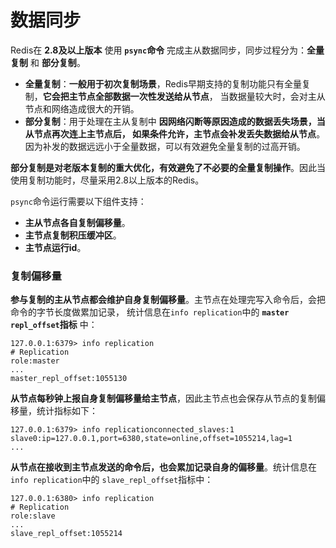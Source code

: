 数据同步
====================================================================
Redis在 **2.8及以上版本** 使用 **`psync`命令** 完成主从数据同步，同步过程分为：**全量复制** 和 **部分复制**。
+ **全量复制**：**一般用于初次复制场景**，Redis早期支持的复制功能只有全量复制，**它会把主节点全部数据一次性发送给从节点**，
当数据量较大时，会对主从节点和网络造成很大的开销。
+ **部分复制**：用于处理在主从复制中 **因网络闪断等原因造成的数据丢失场景，当从节点再次连上主节点后，
如果条件允许，主节点会补发丢失数据给从节点**。因为补发的数据远远小于全量数据，可以有效避免全量复制的过高开销。

**部分复制是对老版本复制的重大优化，有效避免了不必要的全量复制操作**。因此当使用复制功能时，尽量采用2.8以上版本的Redis。

`psync`命令运行需要以下组件支持：
+ **主从节点各自复制偏移量**。
+ **主节点复制积压缓冲区**。
+ **主节点运行id**。

### 复制偏移量
**参与复制的主从节点都会维护自身复制偏移量**。主节点在处理完写入命令后，会把命令的字节长度做累加记录，
统计信息在`info replication`中的 **`master repl_offset`指标** 中：
```
127.0.0.1:6379> info replication
# Replication
role:master
...
master_repl_offset:1055130
```
**从节点每秒钟上报自身复制偏移量给主节点**，因此主节点也会保存从节点的复制偏移量，统计指标如下：
```
127.0.0.1:6379> info replicationconnected_slaves:1
slave0:ip=127.0.0.1,port=6380,state=online,offset=1055214,lag=1
...
```
**从节点在接收到主节点发送的命令后，也会累加记录自身的偏移量**。统计信息在`info replication`中的
`slave_repl_offset`指标中：
```
127.0.0.1:6380> info replication
# Replication
role:slave
...
slave_repl_offset:1055214
```
